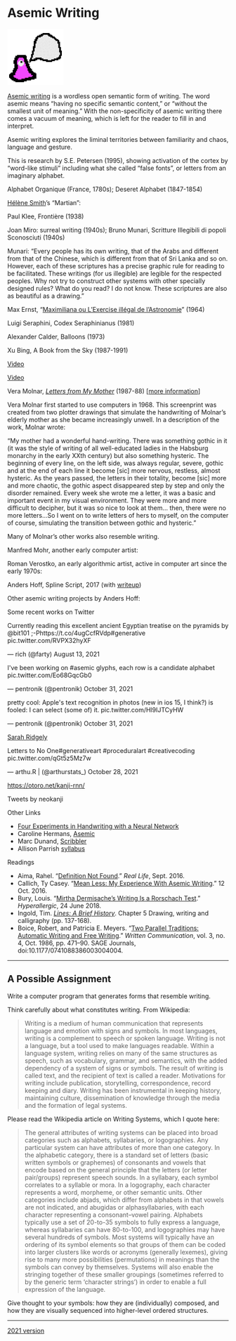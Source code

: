 # Asemic Writing

![pink-alien.gif](img/pink-alien.gif)

[Asemic writing](https://en.wikipedia.org/wiki/Asemic_writing) is a wordless open semantic form of writing. The word asemic means “having no specific semantic content,” or “without the smallest unit of meaning.” With the non-specificity of asemic writing there comes a vacuum of meaning, which is left for the reader to fill in and interpret.

Asemic writing explores the liminal territories between familiarity and chaos, language and gesture.

This is research by S.E. Petersen (1995), showing activation of the cortex by “word-like stimuli” including what she called “false fonts”, or letters from an imaginary alphabet.



Alphabet Organique (France, 1780s); Deseret Alphabet (1847-1854)

 
[Hélène Smith](http://www.cabinetmagazine.org/issues/1/i_martian.php)’s “Martian”:



Paul Klee, Frontière (1938)



Joan Miro: surreal writing (1940s);
Bruno Munari, Scritture Illegibili di popoli Sconosciuti (1940s)



Munari: “Every people has its own writing, that of the Arabs and different from that of the Chinese, which is different from that of Sri Lanka and so on. However, each of these scriptures has a precise graphic rule for reading to be facilitated. These writings (for us illegible) are legible for the respected peoples. Why not try to construct other systems with other specially designed rules? What do you read? I do not know. These scriptures are also as beautiful as a drawing.”



Max Ernst, “[Maximiliana ou L’Exercise illégal de l’Astronomie](https://www.google.com/search?q=Max+Ernst,+Maximiliana+ou+L%27Exercice+ill%C3%A9gal+de+l%27Astronomie&source=lnms&tbm=isch&sa=X&ved=0ahUKEwjQpfeRsJnZAhXyx1kKHWyZD3oQ_AUICygC&biw=1272&bih=831)” (1964)



Luigi Seraphini, Codex Seraphinianus (1981)







Alexander Calder, Balloons (1973)



Xu Bing, A Book from the Sky (1987-1991)

[Video](https://www.youtube.com/watch?v=Ymz2W7FYJB8)

[Video](https://www.youtube.com/watch?v=jxHWJjaUDQg)







Vera Molnar, [*Letters from My Mother*](http://collections.vam.ac.uk/item/O216188/letters-from-my-mother-print-molnar-vera/) (1987-88) [[more information](https://brownpoliticalreview.org/2020/05/bpr-interviews-vera-molnar/)]







Vera Molnar first started to use computers in 1968. This screenprint was created from two plotter drawings that simulate the handwriting of Molnar’s elderly mother as she became increasingly unwell. In a description of the work, Molnar wrote:

“My mother had a wonderful hand-writing. There was something gothic in it (it was the style of writing of all well-educated ladies in the Habsburg monarchy in the early XXth century) but also something hysteric. The beginning of every line, on the left side, was always regular, severe, gothic and at the end of each line it become [sic] more nervous, restless, almost hysteric. As the years passed, the letters in their totality, become [sic] more and more chaotic, the gothic aspect disappeared step by step and only the disorder remained. Every week she wrote me a letter, it was a basic and important event in my visual environment. They were more and more difficult to decipher, but it was so nice to look at them… then, there were no more letters…So I went on to write letters of hers to myself, on the computer of course, simulating the transition between gothic and hysteric.”

Many of Molnar’s other works also resemble writing.



Manfred Mohr, another early computer artist:



Roman Verostko, an early algorithmic artist, active in computer art since the early 1970s:



Anders Hoff, Spline Script, 2017 (with [writeup](https://inconvergent.net/2017/spline-script/))



Other asemic writing projects by Anders Hoff:







Some recent works on Twitter

Currently reading this excellent ancient Egyptian treatise on the pyramids by @bit101 ;-Phttps://t.co/4ugCcfRVdp#generative pic.twitter.com/RVPX32hyXF

— rich (@farty) August 13, 2021



I've been working on #asemic glyphs, each row is a candidate alphabet pic.twitter.com/Eo68GqcGb0

— pentronik (@pentronik) October 31, 2021



pretty cool: Apple's text recognition in photos (new in ios 15, I think?) is fooled: I can select (some of) it. pic.twitter.com/Hl9IJTCyHW

— pentronik (@pentronik) October 31, 2021



[Sarah Ridgely](https://x.com/sarah_ridgley/status/1408177554087989255)

Letters to No One#generativeart #proceduralart #creativecoding pic.twitter.com/qGt5z5Mz7w

— arthu.R | (@arthurstats_) October 28, 2021

https://otoro.net/kanji-rnn/

Tweets by neokanji

Other Links

* [Four Experiments in Handwriting with a Neural Network](https://distill.pub/2016/handwriting/)
* Caroline Hermans, [Asemic](https://caro.io/asemic)
* Marc Dunand, [Scribbler](https://marcdunand.com/scribbler/)
* Allison Parrish [syllabus](https://gist.github.com/aparrish/8c1a0fde5a7b9b025930edc8628f438f)

Readings

* Aima, Rahel. “[Definition Not Found](https://reallifemag.com/definition-not-found/).” *Real Life*, Sept. 2016.
* Callich, Ty Casey. “[Mean Less: My Experience With Asemic Writing](https://medium.com/@tylercaseycallich/mean-less-my-experience-with-asemic-writing-5c5791e91162).” 12 Oct. 2016.
* Bury, Louis. “[Mirtha Dermisache’s Writing Is a Rorschach Test](https://hyperallergic.com/444659/selected-writings-mirtha-dermisache-ugly-duckling-presse-siglio-2017/).” *Hyperallergic*, 24 June 2018.
* Ingold, Tim. [*Lines: A Brief History*](https://ebookcentral.proquest.com/lib/cm/reader.action?docID=4507339&ppg=137). Chapter 5 Drawing, writing and calligraphy (pp. 137-168).
* Boice, Robert, and Patricia E. Meyers. “[Two Parallel Traditions: Automatic Writing and Free Writing](https://journals.sagepub.com/doi/abs/10.1177/0741088386003004004).” *Written Communication*, vol. 3, no. 4, Oct. 1986, pp. 471–90. SAGE Journals, doi:10.1177/0741088386003004004.

---

## A Possible Assignment

Write a computer program that generates forms that resemble writing.

Think carefully about what constitutes writing. From Wikipedia:

> Writing is a medium of human communication that represents language and emotion with signs and symbols. In most languages, writing is a complement to speech or spoken language. Writing is not a language, but a tool used to make languages readable. Within a language system, writing relies on many of the same structures as speech, such as vocabulary, grammar, and semantics, with the added dependency of a system of signs or symbols. The result of writing is called text, and the recipient of text is called a reader. Motivations for writing include publication, storytelling, correspondence, record keeping and diary. Writing has been instrumental in keeping history, maintaining culture, dissemination of knowledge through the media and the formation of legal systems.

Please read the Wikipedia article on Writing Systems, which I quote here:

> The general attributes of writing systems can be placed into broad categories such as alphabets, syllabaries, or logographies. Any particular system can have attributes of more than one category. In the alphabetic category, there is a standard set of letters (basic written symbols or graphemes) of consonants and vowels that encode based on the general principle that the letters (or letter pair/groups) represent speech sounds. In a syllabary, each symbol correlates to a syllable or mora. In a logography, each character represents a word, morpheme, or other semantic units. Other categories include abjads, which differ from alphabets in that vowels are not indicated, and abugidas or alphasyllabaries, with each character representing a consonant–vowel pairing. Alphabets typically use a set of 20-to-35 symbols to fully express a language, whereas syllabaries can have 80-to-100, and logographies may have several hundreds of symbols. Most systems will typically have an ordering of its symbol elements so that groups of them can be coded into larger clusters like words or acronyms (generally lexemes), giving rise to many more possibilities (permutations) in meanings than the symbols can convey by themselves. Systems will also enable the stringing together of these smaller groupings (sometimes referred to by the generic term ‘character strings’) in order to enable a full expression of the language.

Give thought to your symbols: how they are (individually) composed, and how they are visually sequenced into higher-level ordered structures.

 

 

---

[2021 version](https://courses.ideate.cmu.edu/60-428/f2021/index.html%3Fp=1790.html)